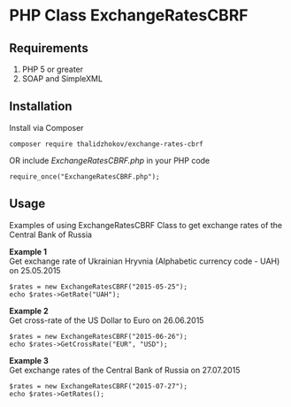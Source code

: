 # PHP Class ExchangeRatesCBRF

## Requirements
1. PHP 5 or greater
2. SOAP and SimpleXML

## Installation

Install via Composer
```
composer require thalidzhokov/exchange-rates-cbrf
```

OR include _ExchangeRatesCBRF.php_ in your PHP code
```
require_once("ExchangeRatesCBRF.php");
```

## Usage
Examples of using ExchangeRatesCBRF Class to get exchange rates of the Central Bank of Russia


__Example 1__ \
Get exchange rate of Ukrainian Hryvnia (Alphabetic currency code - UAH) on 25.05.2015
```
$rates = new ExchangeRatesCBRF("2015-05-25");
echo $rates->GetRate("UAH");
```

__Example 2__ \
Get cross-rate of the US Dollar to Euro on 26.06.2015
```
$rates = new ExchangeRatesCBRF("2015-06-26");
echo $rates->GetCrossRate("EUR", "USD");
```

__Example 3__ \
Get exchange rates of the Central Bank of Russia on 27.07.2015 
```
$rates = new ExchangeRatesCBRF("2015-07-27");
echo $rates->GetRates();
```